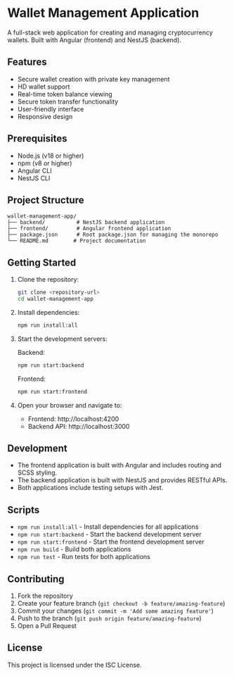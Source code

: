 # Wallet Management Application

A full-stack web application for creating and managing cryptocurrency wallets. Built with Angular (frontend) and NestJS (backend).

## Features

- Secure wallet creation with private key management
- HD wallet support
- Real-time token balance viewing
- Secure token transfer functionality
- User-friendly interface
- Responsive design

## Prerequisites

- Node.js (v18 or higher)
- npm (v8 or higher)
- Angular CLI
- NestJS CLI

## Project Structure

```
wallet-management-app/
├── backend/          # NestJS backend application
├── frontend/         # Angular frontend application
├── package.json      # Root package.json for managing the monorepo
└── README.md        # Project documentation
```

## Getting Started

1. Clone the repository:

   ```bash
   git clone <repository-url>
   cd wallet-management-app
   ```

2. Install dependencies:

   ```bash
   npm run install:all
   ```

3. Start the development servers:

   Backend:

   ```bash
   npm run start:backend
   ```

   Frontend:

   ```bash
   npm run start:frontend
   ```

4. Open your browser and navigate to:
   - Frontend: http://localhost:4200
   - Backend API: http://localhost:3000

## Development

- The frontend application is built with Angular and includes routing and SCSS styling.
- The backend application is built with NestJS and provides RESTful APIs.
- Both applications include testing setups with Jest.

## Scripts

- `npm run install:all` - Install dependencies for all applications
- `npm run start:backend` - Start the backend development server
- `npm run start:frontend` - Start the frontend development server
- `npm run build` - Build both applications
- `npm run test` - Run tests for both applications

## Contributing

1. Fork the repository
2. Create your feature branch (`git checkout -b feature/amazing-feature`)
3. Commit your changes (`git commit -m 'Add some amazing feature'`)
4. Push to the branch (`git push origin feature/amazing-feature`)
5. Open a Pull Request

## License

This project is licensed under the ISC License.
